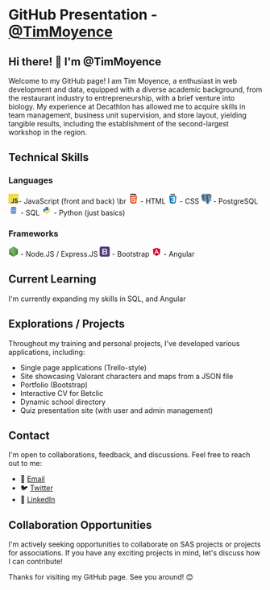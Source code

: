 # GitHub Presentation - [@TimMoyence](https://github.com/TimMoyence)

## Hi there! 👋 I'm @TimMoyence

Welcome to my GitHub page!
I am Tim Moyence, a enthusiast in web development and data, equipped with a diverse academic background, from the restaurant industry to entrepreneurship, with a brief venture into biology. My experience at Decathlon has allowed me to acquire skills in team management, business unit supervision, and store layout, yielding tangible results, including the establishment of the second-largest workshop in the region.

## Technical Skills

### Languages

<code><img height="20" src="https://raw.githubusercontent.com/github/explore/80688e429a7d4ef2fca1e82350fe8e3517d3494d/topics/javascript/javascript.png"></code>- JavaScript (front and back) \br
<code><img height="20" src="https://raw.githubusercontent.com/github/explore/80688e429a7d4ef2fca1e82350fe8e3517d3494d/topics/html/html.png"></code> - HTML 
<code><img height="20" src="https://raw.githubusercontent.com/github/explore/80688e429a7d4ef2fca1e82350fe8e3517d3494d/topics/css/css.png"></code> - CSS
<code><img height="20" src="https://raw.githubusercontent.com/github/explore/80688e429a7d4ef2fca1e82350fe8e3517d3494d/topics/postgresql/postgresql.png"></code> - PostgreSQL
<code><img height="20" src="https://raw.githubusercontent.com/github/explore/80688e429a7d4ef2fca1e82350fe8e3517d3494d/topics/sql/sql.png"></code> - SQL
<code><img height="20" src="https://raw.githubusercontent.com/github/explore/80688e429a7d4ef2fca1e82350fe8e3517d3494d/topics/python/python.png"></code> - Python (just basics)

### Frameworks

<code><img height="20" src="https://raw.githubusercontent.com/github/explore/80688e429a7d4ef2fca1e82350fe8e3517d3494d/topics/nodejs/nodejs.png"></code> - Node.JS / Express.JS
<code><img height="20" src="https://raw.githubusercontent.com/github/explore/80688e429a7d4ef2fca1e82350fe8e3517d3494d/topics/bootstrap/bootstrap.png"></code> - Bootstrap
<code><img height="20" src="https://raw.githubusercontent.com/github/explore/80688e429a7d4ef2fca1e82350fe8e3517d3494d/topics/angular/angular.png"></code> - Angular

## Current Learning

I'm currently expanding my skills in SQL, and Angular

## Explorations / Projects

Throughout my training and personal projects, I've developed various applications, including:

- Single page applications (Trello-style)
- Site showcasing Valorant characters and maps from a JSON file
- Portfolio (Bootstrap)
- Interactive CV for Betclic
- Dynamic school directory
- Quiz presentation site (with user and admin management)

## Contact

I'm open to collaborations, feedback, and discussions. Feel free to reach out to me:

- 📧 [Email](mailto:tim.moyence@gmail.com)
- 🐦 [Twitter](https://twitter.com/TMoyence96661)
- 📱 [LinkedIn](www.linkedin.com/in/tim-moyence)

## Collaboration Opportunities

I'm actively seeking opportunities to collaborate on SAS projects or projects for associations. If you have any exciting projects in mind, let's discuss how I can contribute!

Thanks for visiting my GitHub page. See you around! 😊
